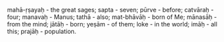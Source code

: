 mahā-ṛṣayaḥ - the great sages; sapta - seven; pūrve - before; catvāraḥ - four; manavaḥ - Manus; tathā - also; mat-bhāvāḥ - born of Me; mānasāḥ - from the mind; jātāḥ - born; yeṣām - of them; loke - in the world; imāḥ - all this; prajāḥ - population.